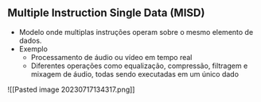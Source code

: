## Multiple Instruction Single Data (MISD)
- Modelo onde multiplas instruções operam sobre o mesmo elemento de dados.
- Exemplo
	- Processamento de áudio ou vídeo em tempo real
	- Diferentes operações como equalização, compressão, filtragem e mixagem de áudio, todas sendo executadas em um único dado

![[Pasted image 20230717134317.png]]